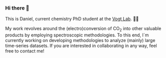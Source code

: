 ### Hi there 👋

This is Daniel, current chemistry PhD student at the [Vogt Lab](https://charlottevogtlab.net.technion.ac.il). 🧪🥼

My work revolves around the (electro)conversion of CO<sub>2</sub> into other valuable products by employing spectroscopic methodologies. To this end, I´m currently working on developing methodologies to analyze (mainly) large time-series datasets. If you are interested in collaborating in any way, feel free to contact me!
<!--
**sinausia/sinausia** is a ✨ _special_ ✨ repository because its `README.md` (this file) appears on your GitHub profile.

Here are some ideas to get you started:

- 🔭 I’m currently working on ...
- 🌱 I’m currently learning ...
- 👯 I’m looking to collaborate on ...
- 🤔 I’m looking for help with ...
- 💬 Ask me about ...
- 📫 How to reach me: ...
- 😄 Pronouns: ...
- ⚡ Fun fact: ...
-->
